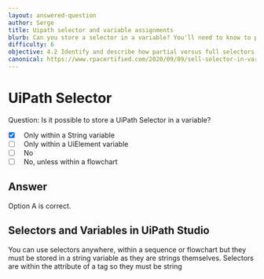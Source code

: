 ```yaml
---
layout: answered-question
author: Serge
title: Uipath selector and variable assignments
blurb: Can you store a selector in a variable? You'll need to know to pass the UiPath Certified Associate exam.
difficulty: 6
objective: 4.2 Identify and describe how partial versus full selectors are used
canonical: https://www.rpacertified.com/2020/09/09/sell-selector-in-variable.html
---
```


<h1>UiPath Selector</h1>

Question:  Is it possible to store a UiPath Selector in a variable?

 - [X] &nbsp;  Only within a String variable
 - [ ] &nbsp;  Only within a UiElement variable
 - [ ] &nbsp;  No
 - [ ] &nbsp;  No, unless within a flowchart

## Answer

Option A is correct.

<h2>Selectors and Variables in UiPath Studio</h2>

You can use selectors anywhere, within a sequence or flowchart but they must be stored in a string variable as they are strings themselves. Selectors are within the attribute of a tag so they must be string

